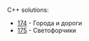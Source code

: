 C++ solutions:

- [174](174/solution.cpp) - Города и дороги
- [175](175/solution.cpp) - Светофорчики
